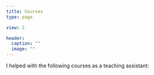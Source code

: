 ```yaml
---
title: Courses
type: page

view: 2

header:
  caption: ""
  image: ""
---
```


I helped with the following courses as a teaching assistant:
